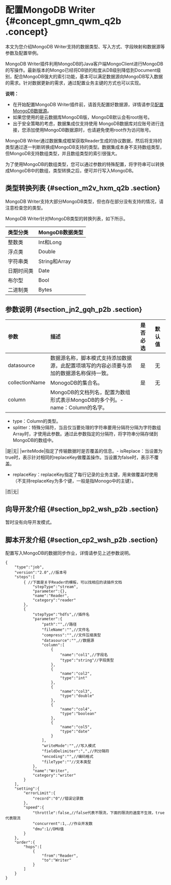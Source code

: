 # 配置MongoDB Writer {#concept_gmn_qwm_q2b .concept}

本文为您介绍MongoDB Writer支持的数据类型、写入方式、字段映射和数据源等参数及配置举例。

MongoDB Writer插件利用MongoDB的Java客户端MongoClient进行MongoDB的写操作。最新版本的Mongo已经将DB锁的粒度从DB级别降低到Document级别，配合MongoDB强大的索引功能，基本可以满足数据源向MongoDB写入数据的需求。针对数据更新的需求，通过配置业务主键的方式也可以实现。

**说明：** 

-   在开始配置MongoDB Writer插件前，请首先配置好数据源，详情请参见[配置MongoDB数据源](intl.zh-CN/使用指南/数据集成/数据源配置/配置MongoDB数据源.md#)。
-   如果您使用的是云数据库MongoDB版，MongoDB默认会有root账号。
-   出于安全策略的考虑，数据集成仅支持使用 MongoDB数据库对应账号进行连接，您添加使用MongoDB数据源时，也请避免使用root作为访问账号。

MongoDB Writer通过数据集成框架获取Reader生成的协议数据，然后将支持的类型通过逐一判断转换成MongoDB支持的类型。数据集成本身不支持数组类型，但MongoDB支持数组类型，并且数组类型的索引很强大。

为了使用MongoDB的数组类型，您可以通过参数的特殊配置，将字符串可以转换成MongoDB中的数组，类型转换之后，便可并行写入MongoDB。

## 类型转换列表 {#section_m2v_hxm_q2b .section}

MongoDB Writer支持大部分MongoDB类型，但也存在部分没有支持的情况，请注意检查您的类型。

MongoDB Writer针对MongoDB类型的转换列表，如下所示。

|类型分类|MongoDB数据类型|
|:---|:----------|
|整数类|Int和Long|
|浮点类|Double|
|字符串类|String和Array|
|日期时间类|Date|
|布尔型|Bool|
|二进制类|Bytes|

## 参数说明 {#section_jn2_gqh_p2b .section}

|参数|描述|是否必选|默认值|
|:-|:-|:---|:--|
|datasource|数据源名称，脚本模式支持添加数据源，此配置项填写的内容必须要与添加的数据源名称保持一致。|是|无|
|collectionName|MonogoDB的集合名。|是|无|
|column|MongoDB的文档列名，配置为数组形式表示MongoDB的多个列。-   name：Column的名字。
-   type：Column的类型。
-   splitter：特殊分隔符，当且仅当要处理的字符串要用分隔符分隔为字符数组Array时，才使用此参数。通过此参数指定的分隔符，将字符串分隔存储到MongoDB的数组中。

|是|无|
|writeMode|指定了传输数据时是否覆盖的信息。-   isReplace：当设置为true时，表示针对相同的replaceKey做覆盖操作。当设置为false时，表示不覆盖。
-   replaceKey：replaceKey指定了每行记录的业务主键，用来做覆盖时使用（不支持replaceKey为多个键，一般是指Monogo中的主键）。

|否|无|

## 向导开发介绍 {#section_bp2_wsh_p2b .section}

暂时没有向导开发模式。

## 脚本开发介绍 {#section_cp2_wsh_p2b .section}

配置写入MongoDB的数据同步作业，详情请参见上述参数说明。

```
{
    "type":"job",
    "version":"2.0",//版本号
    "steps":[
        { //下面是关于Reader的模板，可以找相应的读插件文档
            "stepType":"stream",
            "parameter":{},
            "name":"Reader",
            "category":"reader"
        },
        {
            "stepType":"hdfs",//插件名
            "parameter":{
                "path":"",//路径
                "fileName":"",//文件名
                "compress":"",//文件压缩类型
                "datasource":"",//数据源
                "column":[
                    {
                        "name":"col1",//字段名
                        "type":"string"//字段类型
                    },
                    {
                        "name":"col2",
                        "type":"int"
                    },
                    {
                        "name":"col3",
                        "type":"double"
                    },
                    {
                        "name":"col4",
                        "type":"boolean"
                    },
                    {
                        "name":"col5",
                        "type":"date"
                    }
                ],
                "writeMode":"",//写入模式
                "fieldDelimiter":",",//列分隔符
                "encoding":"",//编码格式
                "fileType":""//文本类型
            },
            "name":"Writer",
            "category":"writer"
        }
    ],
    "setting":{
        "errorLimit":{
            "record":"0"//错误记录数
        },
        "speed":{
            "throttle":false,//false代表不限流，下面的限流的速度不生效，true代表限流
            "concurrent":1,.//作业并发数
            "dmu":1//DMU值
        }
    },
    "order":{
        "hops":[
            {
                "from":"Reader",
                "to":"Writer"
            }
        ]
    }
}
```

